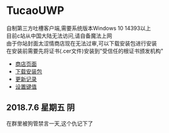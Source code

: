 # TucaoUWP
自制第三方吐槽客户端,需要系统版本Windows 10 14393以上
<br/>
目前c站从中国大陆无法访问,请自备魔法上网
<br/>
由于你站封面太涩情商店现在无法过审,可以下载安装包进行安装
<br/>
在安装前需要先将证书(.cer文件)安装到"受信任的根证书颁发机构"

* [商店页面](https://www.microsoft.com/store/productId/9N8QM5T8DJCD)
* [下载安装包](https://github.com/Sanheiii/TucaoUwp/releases)
* [更新记录](https://github.com/Sanheiii/TucaoUwp/blob/master/Tucao/Notes/UpdateLog.md)
* [设置键值](https://github.com/Sanheiii/TucaoUwp/blob/master/Tucao/Notes/Settings.md)


2018.7.6 星期五 阴
----
在群里被狗管禁言一天,这个仇记下了
